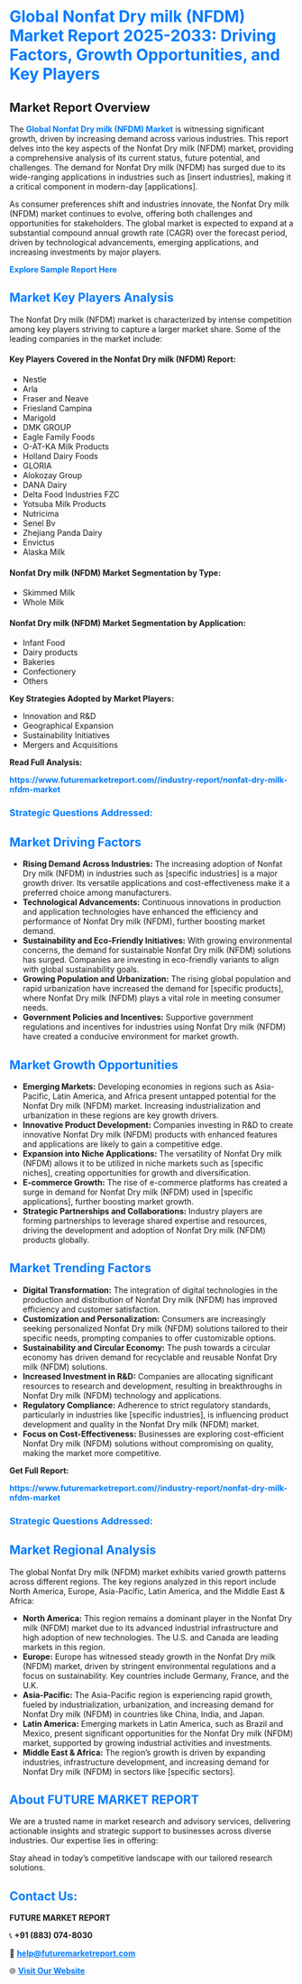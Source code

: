 <h1 style="color: #007BFF;">Global Nonfat Dry milk (NFDM) Market Report 2025-2033: Driving Factors, Growth Opportunities, and Key Players</h1>

<section id="overview">
<h2>Market Report Overview</h2>
<p>The <a href="https://www.futuremarketreport.com//industry-report/nonfat-dry-milk-nfdm-market" style="color: #007BFF; text-decoration: none;"><strong>Global Nonfat Dry milk (NFDM) Market</strong></a> is witnessing significant growth, driven by increasing demand across various industries. This report delves into the key aspects of the Nonfat Dry milk (NFDM) market, providing a comprehensive analysis of its current status, future potential, and challenges. The demand for Nonfat Dry milk (NFDM) has surged due to its wide-ranging applications in industries such as [insert industries], making it a critical component in modern-day [applications].</p>
<p>As consumer preferences shift and industries innovate, the Nonfat Dry milk (NFDM) market continues to evolve, offering both challenges and opportunities for stakeholders. The global market is expected to expand at a substantial compound annual growth rate (CAGR) over the forecast period, driven by technological advancements, emerging applications, and increasing investments by major players.</p>
</section>

<section id="overview">
<p><a href="https://www.futuremarketreport.com//request-sample/reportId=88455" style="color: #007BFF; text-decoration: none;"><strong>Explore Sample Report Here</strong></a></p>
</section>

<section id="key-players">
<h2 style="color: #007BFF;">Market Key Players Analysis</h2>
<p>The Nonfat Dry milk (NFDM) market is characterized by intense competition among key players striving to capture a larger market share. Some of the leading companies in the market include:</p>
<h4>Key Players Covered in the Nonfat Dry milk (NFDM) Report:</h4>
<ul><li>Nestle</li><li>Arla</li><li>Fraser and Neave</li><li>Friesland Campina</li><li>Marigold</li><li>DMK GROUP</li><li>Eagle Family Foods</li><li>O-AT-KA Milk Products</li><li>Holland Dairy Foods</li><li>GLORIA</li><li>Alokozay Group</li><li>DANA Dairy</li><li>Delta Food Industries FZC</li><li>Yotsuba Milk Products</li><li>Nutricima</li><li>Senel Bv</li><li>Zhejiang Panda Dairy</li><li>Envictus</li><li>Alaska Milk</li></ul>
<h4>Nonfat Dry milk (NFDM) Market Segmentation by Type:</h4>
<ul><li>Skimmed Milk</li><li>Whole Milk</li></ul>

<h4>Nonfat Dry milk (NFDM) Market Segmentation by Application:</h4>
<ul><li>Infant Food</li><li>Dairy products</li><li>Bakeries</li><li>Confectionery</li><li>Others</li></ul>
<p><strong>Key Strategies Adopted by Market Players:</strong></p>
<ul>
<li>Innovation and R&D</li>
<li>Geographical Expansion</li>
<li>Sustainability Initiatives</li>
<li>Mergers and Acquisitions</li>
</ul>
</section>

<section>
<p><strong>Read Full Analysis: </strong></p><a href="https://www.futuremarketreport.com//industry-report/nonfat-dry-milk-nfdm-market" style="color: #007BFF; text-decoration: none;"><strong>https://www.futuremarketreport.com//industry-report/nonfat-dry-milk-nfdm-market</strong></a>
<h3 style="color: #007BFF;">Strategic Questions Addressed:</h3>
</section>

<section id="driving-factors">
<h2 style="color: #007BFF;">Market Driving Factors</h2>
<ul>
<li><strong>Rising Demand Across Industries:</strong> The increasing adoption of Nonfat Dry milk (NFDM) in industries such as [specific industries] is a major growth driver. Its versatile applications and cost-effectiveness make it a preferred choice among manufacturers.</li>
<li><strong>Technological Advancements:</strong> Continuous innovations in production and application technologies have enhanced the efficiency and performance of Nonfat Dry milk (NFDM), further boosting market demand.</li>
<li><strong>Sustainability and Eco-Friendly Initiatives:</strong> With growing environmental concerns, the demand for sustainable Nonfat Dry milk (NFDM) solutions has surged. Companies are investing in eco-friendly variants to align with global sustainability goals.</li>
<li><strong>Growing Population and Urbanization:</strong> The rising global population and rapid urbanization have increased the demand for [specific products], where Nonfat Dry milk (NFDM) plays a vital role in meeting consumer needs.</li>
<li><strong>Government Policies and Incentives:</strong> Supportive government regulations and incentives for industries using Nonfat Dry milk (NFDM) have created a conducive environment for market growth.</li>
</ul>
</section>

<section id="growth-opportunities">
<h2 style="color: #007BFF;">Market Growth Opportunities</h2>
<ul>
<li><strong>Emerging Markets:</strong> Developing economies in regions such as Asia-Pacific, Latin America, and Africa present untapped potential for the Nonfat Dry milk (NFDM) market. Increasing industrialization and urbanization in these regions are key growth drivers.</li>
<li><strong>Innovative Product Development:</strong> Companies investing in R&D to create innovative Nonfat Dry milk (NFDM) products with enhanced features and applications are likely to gain a competitive edge.</li>
<li><strong>Expansion into Niche Applications:</strong> The versatility of Nonfat Dry milk (NFDM) allows it to be utilized in niche markets such as [specific niches], creating opportunities for growth and diversification.</li>
<li><strong>E-commerce Growth:</strong> The rise of e-commerce platforms has created a surge in demand for Nonfat Dry milk (NFDM) used in [specific applications], further boosting market growth.</li>
<li><strong>Strategic Partnerships and Collaborations:</strong> Industry players are forming partnerships to leverage shared expertise and resources, driving the development and adoption of Nonfat Dry milk (NFDM) products globally.</li>
</ul>
</section>

<section id="trending-factors">
<h2 style="color: #007BFF;">Market Trending Factors</h2>
<ul>
<li><strong>Digital Transformation:</strong> The integration of digital technologies in the production and distribution of Nonfat Dry milk (NFDM) has improved efficiency and customer satisfaction.</li>
<li><strong>Customization and Personalization:</strong> Consumers are increasingly seeking personalized Nonfat Dry milk (NFDM) solutions tailored to their specific needs, prompting companies to offer customizable options.</li>
<li><strong>Sustainability and Circular Economy:</strong> The push towards a circular economy has driven demand for recyclable and reusable Nonfat Dry milk (NFDM) solutions.</li>
<li><strong>Increased Investment in R&D:</strong> Companies are allocating significant resources to research and development, resulting in breakthroughs in Nonfat Dry milk (NFDM) technology and applications.</li>
<li><strong>Regulatory Compliance:</strong> Adherence to strict regulatory standards, particularly in industries like [specific industries], is influencing product development and quality in the Nonfat Dry milk (NFDM) market.</li>
<li><strong>Focus on Cost-Effectiveness:</strong> Businesses are exploring cost-efficient Nonfat Dry milk (NFDM) solutions without compromising on quality, making the market more competitive.</li>
</ul>
</section>

<section>
<p><strong>Get Full Report: </strong></p><a href="https://www.futuremarketreport.com//industry-report/nonfat-dry-milk-nfdm-market" style="color: #007BFF; text-decoration: none;"><strong>https://www.futuremarketreport.com//industry-report/nonfat-dry-milk-nfdm-market</strong></a>
<h3 style="color: #007BFF;">Strategic Questions Addressed:</h3>
</section>


<section id="regional-analysis">
<h2 style="color: #007BFF;">Market Regional Analysis</h2>
<p>The global Nonfat Dry milk (NFDM) market exhibits varied growth patterns across different regions. The key regions analyzed in this report include North America, Europe, Asia-Pacific, Latin America, and the Middle East & Africa:</p>
<ul>
<li><strong>North America:</strong> This region remains a dominant player in the Nonfat Dry milk (NFDM) market due to its advanced industrial infrastructure and high adoption of new technologies. The U.S. and Canada are leading markets in this region.</li>
<li><strong>Europe:</strong> Europe has witnessed steady growth in the Nonfat Dry milk (NFDM) market, driven by stringent environmental regulations and a focus on sustainability. Key countries include Germany, France, and the U.K.</li>
<li><strong>Asia-Pacific:</strong> The Asia-Pacific region is experiencing rapid growth, fueled by industrialization, urbanization, and increasing demand for Nonfat Dry milk (NFDM) in countries like China, India, and Japan.</li>
<li><strong>Latin America:</strong> Emerging markets in Latin America, such as Brazil and Mexico, present significant opportunities for the Nonfat Dry milk (NFDM) market, supported by growing industrial activities and investments.</li>
<li><strong>Middle East & Africa:</strong> The region’s growth is driven by expanding industries, infrastructure development, and increasing demand for Nonfat Dry milk (NFDM) in sectors like [specific sectors].</li>
</ul>
</section>

<footer>
<h2 style="color: #007BFF;">About FUTURE MARKET REPORT</h2>
<p>We are a trusted name in market research and advisory services, delivering actionable insights and strategic support to businesses across diverse industries. Our expertise lies in offering:</p>

<p>Stay ahead in today’s competitive landscape with our tailored research solutions.</p>

<h2 style="color: #007BFF;">Contact Us:</h2>
<p><strong>FUTURE MARKET REPORT</strong></p>
<p>📞 <strong>+91 (883) 074-8030</strong></p>
<p>📧 <strong><a href="mailto:help@futuremarketreport.com" style="color: #007BFF;">help@futuremarketreport.com</a></strong></p>
<p>🌐 <strong><a href="https://www.futuremarketreport.com/" style="color: #007BFF;">Visit Our Website</a></strong></p>
</footer>